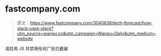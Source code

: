 # fastcompany.com

> 原文：<https://www.fastcompany.com/3040638/tech-forecast/how-slack-uses-slack?utm_source=wanqu.co&utm_campaign=Wanqu+Daily&utm_medium=website>

请启用 JS 并禁用任何广告拦截器